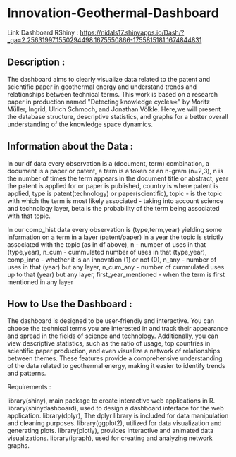 # Innovation-Geothermal-Dashboard 

Link Dashboard RShiny : https://nidals17.shinyapps.io/Dash/?_ga=2.25631997.1550294498.1675550866-1755815181.1674844831
 
## Description :

The dashboard aims to clearly visualize data related to the patent and scientific paper in geothermal energy and understand trends and relationships between technical terms. 
This work is based on a research paper in production named "Detecting knowledge cycles∗" by Moritz Müller, Ingrid, Ulrich Schmoch, and Jonathan Völkle. 
Here,we will present the database structure, descriptive statistics, and graphs for a better overall understanding of the knowledge space dynamics. 

## Information about the Data :

In our df data every observation is a (document, term) combination, a document is a paper or patent, a term is a token or an n-gram (n=2,3), n is the number of times the term appears in the document title or abstract, year the patent is applied for or paper is published, country is where patent is applied, type is patent(technology) or paper(scientific), topic - is the topic with which the term is most likely associated - taking into account science and technology layer, beta is the probability of the term being associated with that topic.

In our comp_hist data every observation is (type,term,year) yielding some information on a term in a layer (patent/paper) in a year the topic is strictly associated with the topic (as in df above), n - number of uses in that (type,year), n_cum - cummulated number of uses in that (type,year), comp_inno - whether it is an innovation (1) or not (0), n_any - number of uses in that (year) but any layer, n_cum_any - number of cummulated uses up to that (year) but any layer, first_year_mentioned - when the term is first mentioned in any layer



## How to Use the Dashboard :

The dashboard is designed to be user-friendly and interactive. 
You can choose the technical terms you are interested in and track their appearance and spread in the fields of science and technology. 
Additionally, you can view descriptive statistics, such as the ratio of usage, top countries in scientific paper production, and even visualize a network of relationships between themes. 
These features provide a comprehensive understanding of the data related to geothermal energy, making it easier to identify trends and patterns.

Requirements : 

library(shiny), main package to create interactive web applications in R.
library(shinydashboard), used to design a dashboard interface for the web application.
library(dplyr), The dplyr library is included for data manipulation and cleaning purposes.
library(ggplot2), utilized for data visualization and generating plots.
library(plotly), provides interactive and animated data visualizations.
library(igraph), used for creating and analyzing network graphs.
